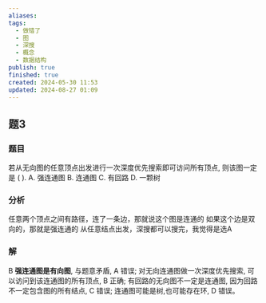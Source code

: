 ```yaml
---
aliases: 
tags:
  - 做错了
  - 图
  - 深搜
  - 概念
  - 数据结构
publish: true
finished: true
created: 2024-05-30 11:53
updated: 2024-08-27 01:09
---
```

## 题3
### 题目
若从无向图的任意顶点出发进行一次深度优先搜索即可访问所有顶点, 则该图一定是 ( ).
A. 强连通图 
B. 连通图 
C. 有回路 
D. 一颗树
### 分析
任意两个顶点之间有路径，连了一条边，那就说这个图是连通的
如果这个边是双向的，那就是强连通的
从任意结点出发，深搜都可以搜完，我觉得是选A
### 解
B
**强连通图是有向图**, 与题意矛盾, A 错误;
对无向连通图做一次深度优先搜索, 可以访问到该连通图的所有顶点, B 正确; 
有回路的无向图不一定是连通图, 因为回路不一定包含图的所有结点, $\mathrm{C}$ 错误; 
连通图可能是树,也可能存在环, $\mathrm{D}$ 错误。